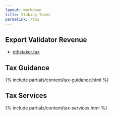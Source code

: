 ```yaml
---
layout: markdown
title: Staking Taxes
permalink: /tax
---
```



## Export Validator Revenue

- [ethstaker.tax](https://ethstaker.tax)


## Tax Guidance

{% include partials/content/tax-guidance.html %}


## Tax Services

{% include partials/content/tax-services.html %}
